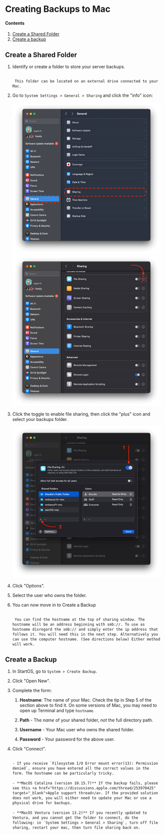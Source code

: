 # Creating Backups to Mac

#### Contents

1. [Create a Shared Folder](#create-a-shared-folder)
1. [Create a backup](#create-a-backup)

## Create a Shared Folder

1. Identify or create a folder to store your server backups.

   ```admonish tip

    This folder can be located on an external drive connected to your Mac.
   ```

1. Go to `System Settings > General > Sharing` and click the "info" icon:

    ![Sharing](./assets/backups-sharing.png)
    ![Sharing info](./assets/backups-sharing-info.png)

1. Click the toggle to enable file sharing, then click the "plus" icon and select your backups folder.

   ![Sharing info](./assets/backups-sharing-info-plus.png)


1. Click "Options".

1. Select the user who owns the folder.

1. You can now move in to Create a Backup


   ```admonish tip

    You can find the hostname at the top of sharing window. The hostname will be an address beginning with smb://. To use as hostname disregard the smb:// and simply enter the ip address that follows it. You will need this in the next step. Alternatively you can use the computer hostname. (See directions below) Either method will work.
   ```


## Create a Backup

1.  In StartOS, go to `System > Create Backup`.

1.  Click "Open New".

1.  Complete the form:

    1.  **Hostname**: The name of your Mac. Check the tip in Step 5 of the section above to find it. On some versions of Mac, you may need to open up Terminal and type `hostname`.

    1.  **Path** - The _name_ of your shared folder, _not_ the full directory path.

    1.  **Username** - Your Mac user who owns the shared folder.

    1.  **Password** - Your password for the above user.

1.  Click "Connect".

    ```admonish warning title="Troubleshooting"

    - If you receive `Filesystem I/O Error mount error(13): Permission denied`, ensure you have entered all the correct values in the form. The hostname can be particularly tricky.

    - **MacOS Catalina (version 10.15.7)** If the backup fails, please see this <a href="https://discussions.apple.com/thread/253970425" target="_blank">Apple support thread</a>. If the provided solution does not work, you will either need to update your Mac or use a physical drive for backups.

    - **MacOS Ventura (version 13.2)** If you recently updated to Ventura, and you cannot get the folder to connect, do the following: in `System Settings > General > Sharing`, turn off file sharing, restart your mac, then turn file sharing back on.
    ```
